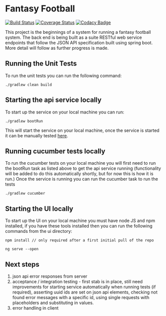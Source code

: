 # Fantasy Football

[![Build Status](https://travis-ci.org/michaelruocco/fantasy-football.svg?branch=master)](https://travis-ci.org/michaelruocco/fantasy-football)
[![Coverage Status](https://coveralls.io/repos/github/michaelruocco/fantasy-football/badge.svg?branch=master)](https://coveralls.io/github/michaelruocco/fantasy-football?branch=master)
[![Codacy Badge](https://api.codacy.com/project/badge/Grade/f0cc4e9688ab4d64afbb5c19c61b7a93)](https://www.codacy.com/app/michaelruocco/fantasy-football?utm_source=github.com&amp;utm_medium=referral&amp;utm_content=michaelruocco/fantasy-football&amp;utm_campaign=Badge_Grade)

This project is the beginnings of a system for running a fantasy football system. The back
end is being built as a suite RESTful web service endpoints that follow the JSON API specification
built using spring boot. More detail will follow as further progress is made.

## Running the Unit Tests

To run the unit tests you can run the following command:

```
./gradlew clean build
```

## Starting the api service locally

To start up the service on your local machine you can run:

```
./gradlew bootRun
```

This will start the service on your local machine, once the service is started it can
be manually tested [here](http://localhost:8080/swagger-ui.html).

## Running cucumber tests locally

To run the cucumber tests on your local machine you will first need to run the
bootRun task as listed above to get the api service running (functionality will
be added to do this automatically shortly, but for now this is how it is run.)
Once the service is running you can run the cucumber task to run the tests

```
./gradlew cucumber
```

## Starting the UI locally

To start up the UI on your local machine you must have node JS and npm installed, if
you have these tools installed then you can run the following commands from the ui
directory:

```
npm install // only required after a first initial pull of the repo
```

```
ng serve --open
```

## Next steps

1. json api error responses from server
2. acceptance / integration testing - first stab is in place, still need improvements
   for starting service automatically when running tests (if required), asserting uuid
   ids are set on json api elements, checking not found error messages with a specific
   id, using single requests with placeholders and substituting in values.
3. error handling in client
